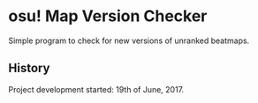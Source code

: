 # osu! Map Version Checker 
Simple program to check for new versions of unranked beatmaps.

## History
Project development started: 19th of June, 2017.